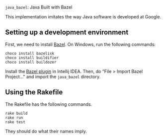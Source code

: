 ``java_bazel``: Java Built with Bazel

This implementation imitates the way Java software is developed at Google.

## Setting up a development environment

First, we need to install [Bazel](http://bazel.build). On Windows, run the following commands:

```
choco install bazelisk
choco install buildifier
choco install buildozer
```

Install the [Bazel plugin](https://ij.bazel.build/) in Intellij IDEA. Then, do "File > Import Bazel Project..." and
import the ``java_bazel`` directory.

## Using the Rakefile

The Rakefile has the following commands.

```
rake build
rake run
rake test
```

They should do what their names imply.